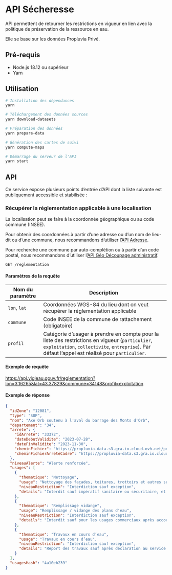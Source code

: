 # API Sécheresse

API permettent de retourner les restrictions en vigueur en lien avec la politique de préservation de la ressource en eau.

Elle se base sur les données Propluvia Privé.

## Pré-requis

- Node.js 18.12 ou supérieur
- Yarn

## Utilisation

```bash
# Installation des dépendances
yarn

# Téléchargement des données sources
yarn download-datasets

# Préparation des données
yarn prepare-data

# Génération des cartes de suivi
yarn compute-maps

# Démarrage du serveur de l'API
yarn start
```

## API

Ce service expose plusieurs points d’entrée d’API dont la liste suivante est publiquement accessible et stabilisée :

### Récupérer la réglementation applicable à une localisation

La localisation peut se faire à la coordonnée géographique ou au code commune (INSEE).

Pour obtenir des coordonnées à partir d’une adresse ou d’un nom de lieu-dit ou d’une commune, nous recommandons d’utiliser l’[API Adresse](https://adresse.data.gouv.fr/api-doc/adresse).

Pour recherche une commune par auto-complétion ou à partir d’un code postal, nous recommandons d’utiliser l’[API Géo Découpage administratif](https://geo.api.gouv.fr/decoupage-administratif/communes).

`GET /reglementation`

#### Paramètres de la requête

| Nom du paramètre | Description |
| --- | --- |
| `lon`, `lat` | Coordonnées WGS-84 du lieu dont on veut récupérer la réglementation applicable |
| `commune` | Code INSEE de la commune de rattachement (obligatoire) |
| `profil` | Catégorie d’usager à prendre en compte pour la liste des restrictions en vigueur (`particulier`, `exploitation`, `collectivite`, `entreprise`). Par défaut l’appel est réalisé pour `particulier`. |

#### Exemple de requête

https://api.vigieau.gouv.fr/reglementation?lon=3.16265&lat=43.37829&commune=34148&profil=exploitation

#### Exemple de réponse

```json
{
  "idZone": "12081",
  "type": "SUP",
  "nom": "Axe Orb soutenu à l'aval du barrage des Monts d'Orb",
  "departement": "34",
  "arrete": {
    "idArrete": "33372",
    "dateDebutValidite": "2023-07-28",
    "dateFinValidite": "2023-11-30",
    "cheminFichier": "https://propluvia-data.s3.gra.io.cloud.ovh.net/pdf/ArretesRestriction/AP_DDTM34-2023-07-14090_restriction_eau_secheresse_28-07-2023.pdf",
    "cheminFichierArreteCadre": "https://propluvia-data.s3.gra.io.cloud.ovh.net/pdf/ArretesCadres/ACD2023_24_Mai_2023_AvecAnnexes.pdf"
  },
  "niveauAlerte": "Alerte renforcée",
  "usages": [
    {
      "thematique": "Nettoyage",
      "usage": "Nettoyage des façades, toitures, trottoirs et autres surfaces imperméabilisées",
      "niveauRestriction": "Interdiction sauf exception",
      "details": "Interdit sauf impératif sanitaire ou sécuritaire, et réalisé par une collectivité ou une entreprise de\nnettoyage professionnel."
    },
    {
      "thematique": "Remplissage vidange",
      "usage": "Remplissage / vidange des plans d'eau",
      "niveauRestriction": "Interdiction sauf exception",
      "details": "Interdit sauf pour les usages commerciaux après accord du service de police de l’eau."
    },
    {
      "thematique": "Travaux en cours d’eau",
      "usage": "Travaux en cours d’eau",
      "niveauRestriction": "Interdiction sauf exception",
      "details": "Report des travaux sauf après déclaration au service de police de l’eau pour les cas suivants :\n- situation d’assec total;\n- pour des raisons de sécurité publique.\nLa réalisation de seuils provisoires est interdite sauf alimentation en eau potable."
    }
  ],
  "usagesHash": "4a10eb239"
}
```
